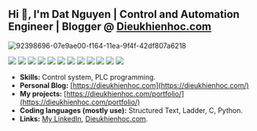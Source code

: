 

## Hi 👋, I'm Dat Nguyen | Control and Automation Engineer | Blogger @ [Dieukhienhoc.com](https://dieukhienhoc.com/)

![92398696-07e9ae00-f164-11ea-9f4f-42df807a6218](https://user-images.githubusercontent.com/18329471/143008836-160bb1b4-2289-4476-9777-2d9c75275916.gif)

<div style="clear:both; width: 100%;"> 
<img src="https://img.shields.io/badge/C++-00599C.svg?logo=c%2B%2B&style=flat"> <img src="https://img.shields.io/badge/Python-f9d64e.svg?logo=python&style=flat">
 <img src="https://img.shields.io/badge/Python-f9d64e.svg?logo=python&style=flat"> <img src="https://img.shields.io/badge/-structured%20text-yellowgreen?style=flat"> <img src="https://img.shields.io/badge/-structured%20text-yellowgreen?logo=c%2B%2B&style=flat"> <img src="https://img.shields.io/badge/-ladder-blue?style=flat"> <img src="https://img.shields.io/badge/-control%20system-red?style=flat"> <img src="https://img.shields.io/badge/-autocad%20electrical-purple"> <img src="https://img.shields.io/badge/-eplan%20electrical-red"> <img src="https://img.shields.io/badge/-arduino-blue"> <img src="https://img.shields.io/badge/-embedded%20linux-orange">
 <img src="https://komarev.com/ghpvc/?username=davisnguyen111195"> 
 </div>


- **Skills:** Control system, PLC programming.
- **Personal Blog:** [https://dieukhienhoc.com](https://dieukhienhoc.com/)
- **My projects:** [https://dieukhienhoc.com/portfolio/](https://dieukhienhoc.com/portfolio/)
- **Coding languages (mostly use):** Structured Text, Ladder, C, Python.
- **Links:** [My LinkedIn](https://www.linkedin.com/in/realdatnguyen/), [Dieukhienhoc.com](https://dieukhienhoc.com/).
